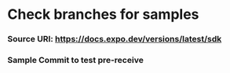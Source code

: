 # Check branches for samples

### Source URI: https://docs.expo.dev/versions/latest/sdk

### Sample Commit to test pre-receive
